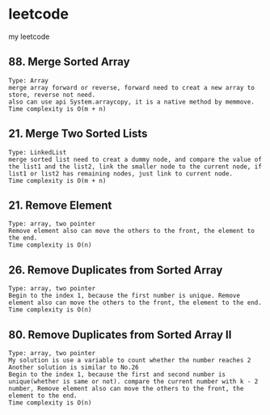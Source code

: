 # leetcode
my leetcode 

## 88. Merge Sorted Array
    Type: Array
    merge array forward or reverse, forward need to creat a new array to store, reverse not need.
    also can use api System.arraycopy, it is a native method by memmove.
    Time complexity is O(m + n)

## 21. Merge Two Sorted Lists
    Type: LinkedList
    merge sorted list need to creat a dummy node, and compare the value of the list1 and the list2, link the smaller node to the current node, if list1 or list2 has remaining nodes, just link to current node.
    Time complexity is O(m + n)

## 21. Remove Element
    Type: array, two pointer
    Remove element also can move the others to the front, the element to the end.
    Time complexity is O(n)

## 26. Remove Duplicates from Sorted Array
    Type: array, two pointer
    Begin to the index 1, because the first number is unique. Remove element also can move the others to the front, the element to the end.
    Time complexity is O(n)

## 80. Remove Duplicates from Sorted Array II
    Type: array, two pointer
    My solution is use a variable to count whether the number reaches 2
    Another solution is similar to No.26
    Begin to the index 1, because the first and second number is unique(whether is same or not). compare the current number with k - 2 number, Remove element also can move the others to the front, the element to the end.
    Time complexity is O(n)